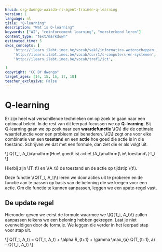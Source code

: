 ```yaml
---
hruid: org-dwengo-waisda-rl-agent-trainen-q-learning
version: 1
language: nl
title: "Q-learning"
description: "Wat is Q-learning"
keywords: ["AI", "reïnforcement learning", "versterkend leren"]
content_type: "text/markdown"
estimated_time: 5
skos_concepts: [
    'http://ilearn.ilabt.imec.be/vocab/vak1/informatica-wetenschappen', 
    'http://ilearn.ilabt.imec.be/vocab/curr1/s-computers-en-systemen',
    'http://ilearn.ilabt.imec.be/vocab/tref1/ict',

]
copyright: "CC BY dwengo"
target_ages: [14, 15, 16, 17, 18]
teacher_exclusive: False
---
```


# Q-learning

Er zijn heel wat verschillende technieken om op zoek te gaan naar een optimaal beleid. In de rest van dit leerpad focussen we op **Q-learning**. Bij Q-learning gaan we op zoek naar een **waardefunctie** \\(Q\\) die de optimale waardefunctie voor een probleem zal benaderen. \\(Q\\) zegt ons voor elke combinatie van een **toestand** en een **actie** hoe goed die actie is in die toestand. Schrijven we dat met een formule, dan ziet die er als volgt uit.

\\[
    Q(T_t, A_t)=\mathrm{Hoe\ goed\ is\ actie\ }A_t\mathrm{\ in\ toestand\ }T_t
\\]

Hierbij zijn \\(T_t\\) en \\(A_t\\) de toestand en de actie op tijdstip \\(t\\).

Deze functie \\(Q(T_t, A_t)\\) leren we door acties uit te proberen en de functie aan te passen op basis van de beloning die we kregen voor een actie. Om die functie te kunnen aanpassen, leggen we een upate-regel vast.

## De update regel

Hieronder geven we eerst de formule waarmee we \\(Q(T_t, A_t)\\) zullen aanpassen telkens we een beloning hebben gekregen. Laat je niet overweldigen door de formule. We leggen die verder in het leerpad stap voor stap uit. 

\\[
  Q(T_t, A_t) = Q(T_t, A_t) + \alpha  R_{t+1} + \gamma \max_{a} Q(T_{t+1}, a) - Q(T_t, A_t)
\\]

